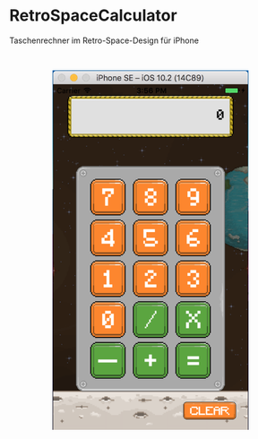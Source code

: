 # RetroSpaceCalculator
Taschenrechner im Retro-Space-Design für iPhone

<br>

<p align="center">
  <img src="https://github.com/bildstrich/RetroSpaceCalculator/blob/master/RetroCalcApp.png" width="350"/>
</p>
